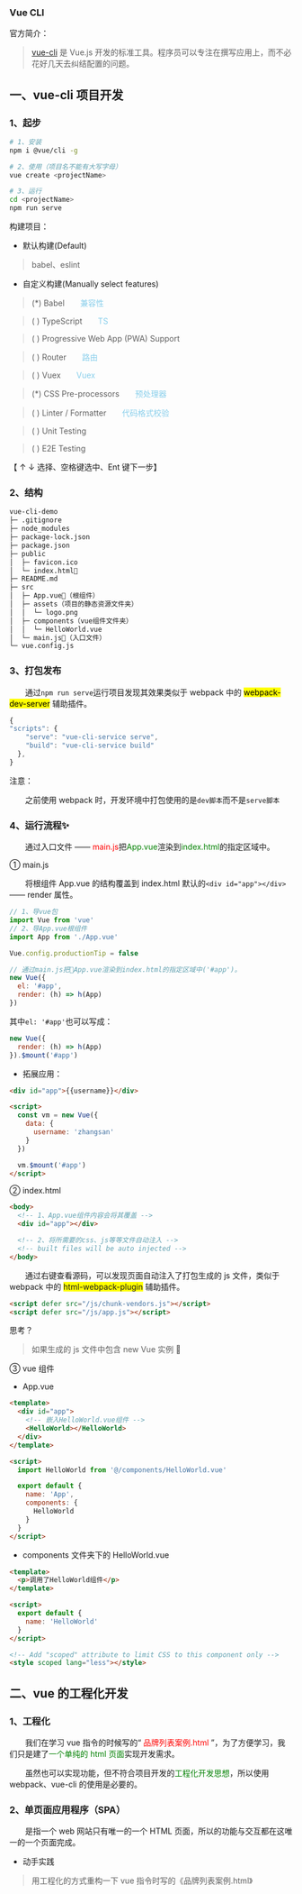 ### Vue CLI

官方简介：

> [vue-cli](https://cli.vuejs.org/zh/) 是 Vue.js 开发的标准工具。程序员可以专注在撰写应用上，而不必花好几天去纠结配置的问题。

## 一、vue-cli 项目开发

### 1、起步

```sh
# 1、安装
npm i @vue/cli -g

# 2、使用（项目名不能有大写字母）
vue create <projectName>

# 3、运行
cd <projectName>
npm run serve
```

构建项目：

- 默认构建(Default)

> babel、eslint

- 自定义构建(Manually select features)

> (\*) Babel&emsp;&emsp;<span style="color: skyblue;">兼容性</span>

> ( ) TypeScript&emsp;&emsp;<span style="color: skyblue;">TS</span>

> ( ) Progressive Web App (PWA) Support

> ( ) Router&emsp;&emsp;<span style="color: skyblue;">路由</span>

> ( ) Vuex&emsp;&emsp;<span style="color: skyblue;">Vuex</span>

> (\*) CSS Pre-processors&emsp;&emsp;<span style="color: skyblue;">预处理器</span>

> ( ) Linter / Formatter&emsp;&emsp;<span style="color: skyblue;">代码格式校验</span>

> ( ) Unit Testing

> ( ) E2E Testing

【 ↑ ↓ 选择、空格键选中、Ent 键下一步】

### 2、结构

```sh
vue-cli-demo
├─ .gitignore
├─ node_modules
├─ package-lock.json
├─ package.json
├─ public
│  ├─ favicon.ico
│  └─ index.html🤔
├─ README.md
├─ src
│  ├─ App.vue🤔（根组件）
│  ├─ assets（项目的静态资源文件夹）
│  │  └─ logo.png
│  ├─ components（vue组件文件夹）
│  │  └─ HelloWorld.vue
│  └─ main.js🚩（入口文件）
└─ vue.config.js
```

### 3、打包发布

&emsp;&emsp;通过`npm run serve`运行项目发现其效果类似于 webpack 中的 <span style="background-color: yellow;color:black">webpack-dev-server</span> 辅助插件。

```js
{
"scripts": {
    "serve": "vue-cli-service serve",
    "build": "vue-cli-service build"
  },
}
```

注意：

&emsp;&emsp;之前使用 webpack 时，开发环境中打包使用的是`dev脚本`而不是`serve脚本`

### 4、运行流程✨

&emsp;&emsp;通过入口文件 —— <span style="color: red;">main.js</span>把<span style="color: green;">App.vue</span>渲染到<span style="color: green;">index.html</span>的指定区域中。

① main.js

&emsp;&emsp;将根组件 App.vue 的结构覆盖到 index.html 默认的`<div id="app"></div>` —— render 属性。

```js
// 1、导vue包
import Vue from 'vue'
// 2、导App.vue根组件
import App from './App.vue'

Vue.config.productionTip = false

// 通过main.js把🌈App.vue渲染到index.html的指定区域中('#app')。
new Vue({
  el: '#app',
  render: (h) => h(App)
})
```

其中`el: '#app'`也可以写成：

```js
new Vue({
  render: (h) => h(App)
}).$mount('#app')
```

- 拓展应用：

```html
<div id="app">{{username}}</div>

<script>
  const vm = new Vue({
    data: {
      username: 'zhangsan'
    }
  })

  vm.$mount('#app')
</script>
```

② index.html

```html
<body>
  <!-- 1、App.vue组件内容会将其覆盖 -->
  <div id="app"></div>

  <!-- 2、将所需要的css、js等等文件自动注入 -->
  <!-- built files will be auto injected -->
</body>
```

&emsp;&emsp;通过右键查看源码，可以发现页面自动注入了打包生成的 js 文件，类似于 webpack 中的 <span style="background-color: yellow">html-webpack-plugin</span> 辅助插件。

```html
<script defer src="/js/chunk-vendors.js"></script>
<script defer src="/js/app.js"></script>
```

思考？

> 如果生成的 js 文件中包含 new Vue 实例 🤔

③ vue 组件

- App.vue

```html
<template>
  <div id="app">
    <!-- 嵌入HelloWorld.vue组件 -->
    <HelloWorld></HelloWorld>
  </div>
</template>

<script>
  import HelloWorld from '@/components/HelloWorld.vue'

  export default {
    name: 'App',
    components: {
      HelloWorld
    }
  }
</script>
```

- components 文件夹下的 HelloWorld.vue

```html
<template>
  <p>调用了HelloWorld组件</p>
</template>

<script>
  export default {
    name: 'HelloWorld'
  }
</script>

<!-- Add "scoped" attribute to limit CSS to this component only -->
<style scoped lang="less"></style>
```

## 二、vue 的工程化开发

### 1、工程化

&emsp;&emsp;我们在学习 vue 指令的时候写的“ <span style="color: red;">品牌列表案例.html</span> ”，为了方便学习，我们只是建了<span style="color: green;">一个单纯的 html 页面</span>实现开发需求。

&emsp;&emsp;虽然也可以实现功能，但不符合项目开发的<span style="color: green;">工程化开发思想</span>，所以使用 webpack、vue-cli 的使用是必要的。

### 2、单页面应用程序（SPA）

&emsp;&emsp;是指一个 web 网站只有唯一的一个 HTML 页面，所以的功能与交互都在这唯一的一个页面完成。

- 动手实践

> 用工程化的方式重构一下 vue 指令时写的《品牌列表案例.html》
